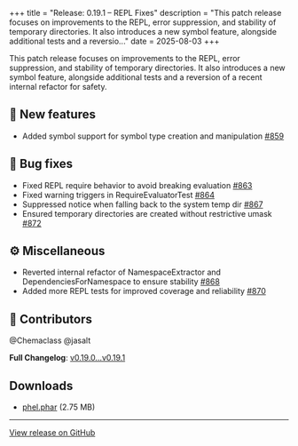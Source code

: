 +++
title = "Release: 0.19.1 – REPL Fixes"
description = "This patch release focuses on improvements to the REPL, error suppression, and stability of temporary directories. It also introduces a new symbol feature, alongside additional tests and a reversio..."
date = 2025-08-03
+++

This patch release focuses on improvements to the REPL, error suppression, and stability of temporary directories. It also introduces a new symbol feature, alongside additional tests and a reversion of a recent internal refactor for safety.

## 🥇 New features

- Added symbol support for symbol type creation and manipulation [#859](https://github.com/phel-lang/phel-lang/pull/859)

## 🐛 Bug fixes

- Fixed REPL require behavior to avoid breaking evaluation [#863](https://github.com/phel-lang/phel-lang/pull/863)
- Fixed warning triggers in RequireEvaluatorTest [#864](https://github.com/phel-lang/phel-lang/pull/864)
- Suppressed notice when falling back to the system temp dir [#867](https://github.com/phel-lang/phel-lang/pull/867)
- Ensured temporary directories are created without restrictive umask [#872](https://github.com/phel-lang/phel-lang/pull/872)

## ⚙️ Miscellaneous

- Reverted internal refactor of NamespaceExtractor and DependenciesForNamespace to ensure stability [#868](https://github.com/phel-lang/phel-lang/pull/868)
- Added more REPL tests for improved coverage and reliability [#870](https://github.com/phel-lang/phel-lang/pull/870)

## 👥 Contributors

@Chemaclass @jasalt

**Full Changelog**: [v0.19.0…v0.19.1]([v0.19.0...v0.19.1](https://github.com/phel-lang/phel-lang/compare/v0.19.0...v0.19.1))

## Downloads

- [phel.phar](https://github.com/phel-lang/phel-lang/releases/download/v0.19.1/phel.phar) (2.75 MB)

---

[View release on GitHub](https://github.com/phel-lang/phel-lang/releases/tag/v0.19.1)

